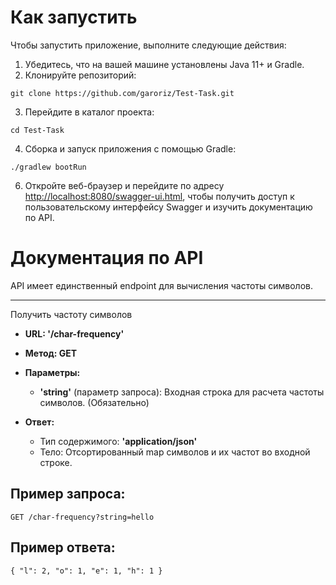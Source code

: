 Как запустить
=====================
Чтобы запустить приложение, выполните следующие действия:

1. Убедитесь, что на вашей машине установлены Java 11+ и Gradle.
2. Клонируйте репозиторий:

`git clone https://github.com/garoriz/Test-Task.git`

3. Перейдите в каталог проекта:

`cd Test-Task`

4. Сборка и запуск приложения с помощью Gradle:
   
`./gradlew bootRun`

6. Откройте веб-браузер и перейдите по адресу <http://localhost:8080/swagger-ui.html>, чтобы получить доступ к пользовательскому интерфейсу Swagger и изучить документацию по API.
   
Документация по API
=====================
API имеет единственный endpoint для вычисления частоты символов.
***
Получить частоту символов
* **URL: '/char-frequency'**
* **Метод: GET**
* **Параметры:**
  
   * **'string'** (параметр запроса): Входная строка для расчета частоты символов. (Обязательно)
     
* **Ответ:**
   * Тип содержимого: **'application/json'**
   * Тело: Отсортированный map символов и их частот во входной строке.

Пример запроса:
-----------------------------------
`GET /char-frequency?string=hello`

Пример ответа:
-----------------------------------
`{
  "l": 2,
  "o": 1,
  "e": 1,
  "h": 1
}
`
